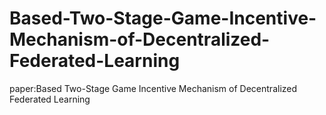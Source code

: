 # Based-Two-Stage-Game-Incentive-Mechanism-of-Decentralized-Federated-Learning
paper:Based Two-Stage Game Incentive Mechanism of Decentralized Federated Learning
